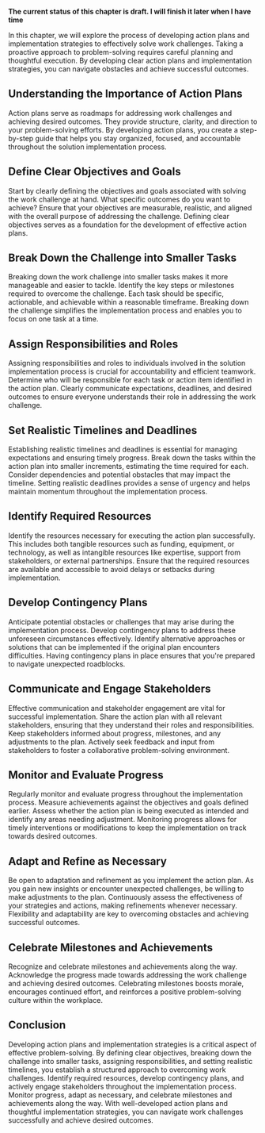 **The current status of this chapter is draft. I will finish it later when I have time**

In this chapter, we will explore the process of developing action plans and implementation strategies to effectively solve work challenges. Taking a proactive approach to problem-solving requires careful planning and thoughtful execution. By developing clear action plans and implementation strategies, you can navigate obstacles and achieve successful outcomes.

Understanding the Importance of Action Plans
--------------------------------------------

Action plans serve as roadmaps for addressing work challenges and achieving desired outcomes. They provide structure, clarity, and direction to your problem-solving efforts. By developing action plans, you create a step-by-step guide that helps you stay organized, focused, and accountable throughout the solution implementation process.

Define Clear Objectives and Goals
---------------------------------

Start by clearly defining the objectives and goals associated with solving the work challenge at hand. What specific outcomes do you want to achieve? Ensure that your objectives are measurable, realistic, and aligned with the overall purpose of addressing the challenge. Defining clear objectives serves as a foundation for the development of effective action plans.

Break Down the Challenge into Smaller Tasks
-------------------------------------------

Breaking down the work challenge into smaller tasks makes it more manageable and easier to tackle. Identify the key steps or milestones required to overcome the challenge. Each task should be specific, actionable, and achievable within a reasonable timeframe. Breaking down the challenge simplifies the implementation process and enables you to focus on one task at a time.

Assign Responsibilities and Roles
---------------------------------

Assigning responsibilities and roles to individuals involved in the solution implementation process is crucial for accountability and efficient teamwork. Determine who will be responsible for each task or action item identified in the action plan. Clearly communicate expectations, deadlines, and desired outcomes to ensure everyone understands their role in addressing the work challenge.

Set Realistic Timelines and Deadlines
-------------------------------------

Establishing realistic timelines and deadlines is essential for managing expectations and ensuring timely progress. Break down the tasks within the action plan into smaller increments, estimating the time required for each. Consider dependencies and potential obstacles that may impact the timeline. Setting realistic deadlines provides a sense of urgency and helps maintain momentum throughout the implementation process.

Identify Required Resources
---------------------------

Identify the resources necessary for executing the action plan successfully. This includes both tangible resources such as funding, equipment, or technology, as well as intangible resources like expertise, support from stakeholders, or external partnerships. Ensure that the required resources are available and accessible to avoid delays or setbacks during implementation.

Develop Contingency Plans
-------------------------

Anticipate potential obstacles or challenges that may arise during the implementation process. Develop contingency plans to address these unforeseen circumstances effectively. Identify alternative approaches or solutions that can be implemented if the original plan encounters difficulties. Having contingency plans in place ensures that you're prepared to navigate unexpected roadblocks.

Communicate and Engage Stakeholders
-----------------------------------

Effective communication and stakeholder engagement are vital for successful implementation. Share the action plan with all relevant stakeholders, ensuring that they understand their roles and responsibilities. Keep stakeholders informed about progress, milestones, and any adjustments to the plan. Actively seek feedback and input from stakeholders to foster a collaborative problem-solving environment.

Monitor and Evaluate Progress
-----------------------------

Regularly monitor and evaluate progress throughout the implementation process. Measure achievements against the objectives and goals defined earlier. Assess whether the action plan is being executed as intended and identify any areas needing adjustment. Monitoring progress allows for timely interventions or modifications to keep the implementation on track towards desired outcomes.

Adapt and Refine as Necessary
-----------------------------

Be open to adaptation and refinement as you implement the action plan. As you gain new insights or encounter unexpected challenges, be willing to make adjustments to the plan. Continuously assess the effectiveness of your strategies and actions, making refinements whenever necessary. Flexibility and adaptability are key to overcoming obstacles and achieving successful outcomes.

Celebrate Milestones and Achievements
-------------------------------------

Recognize and celebrate milestones and achievements along the way. Acknowledge the progress made towards addressing the work challenge and achieving desired outcomes. Celebrating milestones boosts morale, encourages continued effort, and reinforces a positive problem-solving culture within the workplace.

Conclusion
----------

Developing action plans and implementation strategies is a critical aspect of effective problem-solving. By defining clear objectives, breaking down the challenge into smaller tasks, assigning responsibilities, and setting realistic timelines, you establish a structured approach to overcoming work challenges. Identify required resources, develop contingency plans, and actively engage stakeholders throughout the implementation process. Monitor progress, adapt as necessary, and celebrate milestones and achievements along the way. With well-developed action plans and thoughtful implementation strategies, you can navigate work challenges successfully and achieve desired outcomes.
